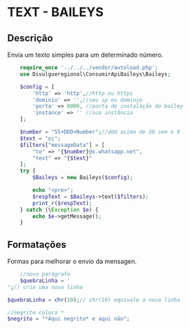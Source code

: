# TEXT - BAILEYS

## Descrição
Envia um texto simples para um determinado número.

```php
    require_once '../../../vendor/autoload.php';
    use Divulgueregional\ConsumirApiBaileys\Baileys;

    $config = [
        'http' => 'http',//http ou https
        'dominio' => '',//seu ip ou dominio
        'porta' => 8000, //porta de instalação do bailey
        'instance' => '' //sua instância
    ];

    $number = "55+DDD+Number";//ddd acima de 30 sem o 9
    $text = "oi";
    $filters["messageData"] = [
        "to" => "{$number}@s.whatsapp.net",
        "text" => "{$text}"
    ];
    try {
        $Baileys = new Baileys($config);

        echo "<pre>";
        $respText = $Baileys->text($filters);
        print_r($respText);
    } catch (\Exception $e) {
        echo $e->getMessage();
    }
```

## Formatações
Formas para melhorar o envio da mensagen.

```php
    //novo parágrafo
    $quebraLinha = '
';// cria uma nova linha

$quebraLinha = chr(10);// chr(10) equivale a nova linha

//negrito coloca *
$negrito = "*Aqui negrito* e aqui não";

```